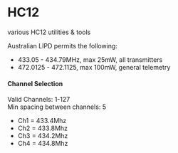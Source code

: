 # HC12
various HC12 utilities & tools  

Australian LIPD permits the following:  
* 433.05 - 434.79MHz, max 25mW, all transmitters  
* 472.0125 - 472.1125, max 100mW, general telemetry

#### Channel Selection
Valid Channels: 1-127  
Min spacing between channels: 5

* Ch1 = 433.4Mhz  
* Ch2 = 433.8Mhz  
* Ch3 = 434.2Mhz  
* Ch4 = 434.8Mhz  
